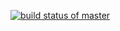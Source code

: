 [![build status of master](https://travis-ci.org/WilliamBaltus/TSSW567.svg?branch=master)](https://travis-ci.org/WilliamBaltus/SSW567)
